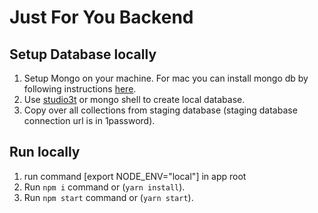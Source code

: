 # Just For You Backend

## Setup Database locally

1. Setup Mongo on your machine. For mac you can install mongo db by following instructions [here](https://docs.mongodb.com/manual/tutorial/install-mongodb-on-os-x/).
2. Use [studio3t](https://studio3t.com/) or mongo shell to create local database.
3. Copy over all collections from staging database (staging database connection url is in 1password).

## Run locally

1. run command [export NODE_ENV="local"] in app root
2. Run `npm i` command or (`yarn install`).
3. Run `npm start` command or (`yarn start`).

